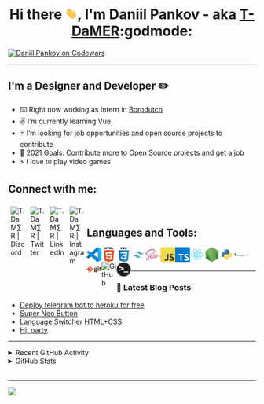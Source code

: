 <h1 align="center">Hi there&nbsp;<img src="https://raw.githubusercontent.com/ABSphreak/ABSphreak/master/gifs/Hi.gif" height="24">,  I'm Daniil Pankov - aka <a href="https://t-damer.github.io/myPortfolio/#/">T-DaMER</a>:godmode:</h1> 


<!-- [![Website](https://img.shields.io/website?label=https://github.com/T-Damer/myPortfolio&style=for-the-badge&url=https%3A%2F%2Fhttps://github.com/T-Damer/myPortfolio)](https://github.com/T-Damer/myPortfolio) -->

<!-- <a href="https://stackoverflow.com/users/14385332/t-damer"><img src="https://stackoverflow.com/users/flair/14385332.png?theme=dark" width="208" height="58" alt="profile for T_DaMER at Stack Overflow, Q&amp;A for professional and enthusiast programmers" title="profile for T_DaMER at Stack Overflow, Q&amp;A for professional and enthusiast programmers"></a> -->

<a href="https://www.codewars.com/users/T_DaMER/"><img src="https://www.codewars.com/users/T_DaMER/badges/large" alt="Daniil Pankov on Codewars" title="Daniil Pankov on Codewars"></a>

---

## I'm a Designer and Developer ✏️

- ⌨️ Right now working as Intern in [Borodutch](https://github.com/Borodutch)
- ✌️ I’m currently learning Vue
- 🃏 I’m looking for job opportunities and open source projects to contribute
- 🏹 2021 Goals: Contribute more to Open Source projects and get a job
- ⚡ I love to play video games

## Connect with me:

[<img style="margin: 5px" align="left" alt="T.DaM∑R | Discord" width="30px" src="https://discord.com/assets/3437c10597c1526c3dbd98c737c2bcae.svg" />][discord]
[<img style="margin: 5px" align="left" alt="T.DaM∑R | Twitter" width="30px" src="https://static.cdnlogo.com/logos/t/96/twitter-icon.svg" />][twitter]
[<img style="margin: 5px" align="left" alt="T.DaM∑R | LinkedIn" width="30px" src="https://img.icons8.com/color/480/000000/linkedin-circled--v1.png" />][linkedin]
[<img style="margin: 5px" align="left" alt="T.DaM∑R | Instagram" width="30px" src="https://cdn3.iconfinder.com/data/icons/2018-social-media-logotypes/1000/2018_social_media_popular_app_logo_instagram-256.png" />][instagram]

<br />

## Languages and Tools:

[<img align="left" alt="Visual Studio Code" width="30px" src="https://raw.githubusercontent.com/github/explore/80688e429a7d4ef2fca1e82350fe8e3517d3494d/topics/visual-studio-code/visual-studio-code.png" />][thisrepo]
[<img align="left" alt="HTML5" width="30px" src="https://raw.githubusercontent.com/github/explore/80688e429a7d4ef2fca1e82350fe8e3517d3494d/topics/html/html.png" />][thisrepo]
[<img align="left" alt="CSS3" width="30px" src="https://raw.githubusercontent.com/github/explore/80688e429a7d4ef2fca1e82350fe8e3517d3494d/topics/css/css.png" />][thisrepo]
[<img align="left" alt="Tailwind" width="30px" src="https://raw.githubusercontent.com/github/explore/80688e429a7d4ef2fca1e82350fe8e3517d3494d/topics/tailwind/tailwind.png" />][thisrepo]
[<img align="left" alt="Sass" width="30px" src="https://raw.githubusercontent.com/github/explore/80688e429a7d4ef2fca1e82350fe8e3517d3494d/topics/sass/sass.png" />][thisrepo]
[<img align="left" alt="JavaScript" width="30px" src="https://raw.githubusercontent.com/github/explore/80688e429a7d4ef2fca1e82350fe8e3517d3494d/topics/javascript/javascript.png" />][thisrepo]
[<img align="left" alt="TypeScript" width="30px" src="https://raw.githubusercontent.com/github/explore/80688e429a7d4ef2fca1e82350fe8e3517d3494d/topics/typescript/typescript.png" />][thisrepo]
[<img align="left" alt="React" width="30px" src="https://raw.githubusercontent.com/github/explore/80688e429a7d4ef2fca1e82350fe8e3517d3494d/topics/react/react.png" />][thisrepo]
[<img align="left" alt="Node.js" width="30px" src="https://raw.githubusercontent.com/github/explore/80688e429a7d4ef2fca1e82350fe8e3517d3494d/topics/nodejs/nodejs.png" />][thisrepo]
[<img align="left" alt="Python" width="30px" src="https://raw.githubusercontent.com/github/explore/80688e429a7d4ef2fca1e82350fe8e3517d3494d/topics/python/python.png" />][thisrepo]
[<img align="left" alt="MongoDB" width="30px" src="https://raw.githubusercontent.com/github/explore/80688e429a7d4ef2fca1e82350fe8e3517d3494d/topics/mongodb/mongodb.png" />][thisrepo]
[<img align="left" alt="Git" width="30px" src="https://raw.githubusercontent.com/github/explore/80688e429a7d4ef2fca1e82350fe8e3517d3494d/topics/git/git.png" />][thisrepo]
[<img align="left" alt="GitHub" width="30px" src="https://cdn.iconscout.com/icon/free/png-256/developer-tool-1889494-1597554.png" />][thisrepo]
[<img align="left" alt="Terminal" width="30px" src="https://raw.githubusercontent.com/github/explore/80688e429a7d4ef2fca1e82350fe8e3517d3494d/topics/terminal/terminal.png" />][thisrepo]

<br />
<br />

---

### 📕 Latest Blog Posts

<!-- BLOG-POST-LIST:START -->
- [Deploy telegram bot to heroku for free](https://dev.to/tdamer/deploy-telegram-bot-to-heroku-for-free-h67)
- [Super Neo Button](https://dev.to/tdamer/super-neo-button-4k74)
- [Language Switcher HTML+CSS](https://dev.to/tdamer/language-switcher-html-css-4flg)
- [Hi, party](https://dev.to/tdamer/hi-party-40dl)
<!-- BLOG-POST-LIST:END -->

---

<details>
  <summary>Recent GitHub Activity</summary>
  
<!--RECENT_ACTIVITY:start-->
1. 📔 Created new repository [T-Damer/todoETH](https://github.com/T-Damer/todoETH)
2. 📔 Created new repository [T-Damer/blog_cms](https://github.com/T-Damer/blog_cms)
3. 🎉 Merged PR [#1](https://github.com/T-Damer/e-commerce-template/pull/1) in [T-Damer/e-commerce-template](https://github.com/T-Damer/e-commerce-template)
4. 💪 Opened PR [#1](https://github.com/T-Damer/e-commerce-template/pull/1) in [T-Damer/e-commerce-template](https://github.com/T-Damer/e-commerce-template)
5. ⭐ Starred [vedees/wcms](https://github.com/vedees/wcms)
<!--RECENT_ACTIVITY:end-->

<!--RECENT_ACTIVITY:last_update-->
Last Updated: Tuesday, August 31st, 2021, 2:28:56 PM
<!--RECENT_ACTIVITY:last_update_end-->

</details>

<details>
  <summary>GitHub Stats</summary>
<img align="left" alt="T.DaM∑R's GitHub Stats" src="https://github-readme-stats.vercel.app/api?username=T-Damer&&show_icons=true&title_color=ffffff&icon_color=ffcc33&text_color=ffcc33&bg_color=151515" />
</details>

<br />

---

<a href="https://www.buymeacoffee.com/tdamer"><img src="https://img.buymeacoffee.com/button-api/?text=Support me with a coffee&emoji=☕️&slug=tdamer&button_colour=ffcc33&font_colour=000&font_family=Lato&outline_colour=000&coffee_colour=000"></a>

[website]: https://t-damer.github.io/myPortfolio/#/
[discord]: https://discord.com/users/287475060493516810
[twitter]: https://twitter.com/True_Damer
[instagram]: https://www.instagram.com/t_damer/
[linkedin]: https://linkedin.com/in/t-damer
[thisrepo]: https://github.com/T-Damer/
